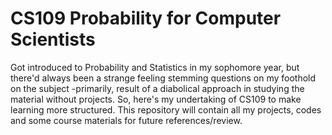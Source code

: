 # CS109 Probability for Computer Scientists

Got introduced to Probability and Statistics in my sophomore year, but there'd always been a strange feeling stemming questions
on my foothold on the subject -primarily, result of a diabolical approach in studying the material without projects. So, here's my undertaking
of CS109 to make learning more structured. This repository will contain all my projects, codes and some course materials for future references/review. 




